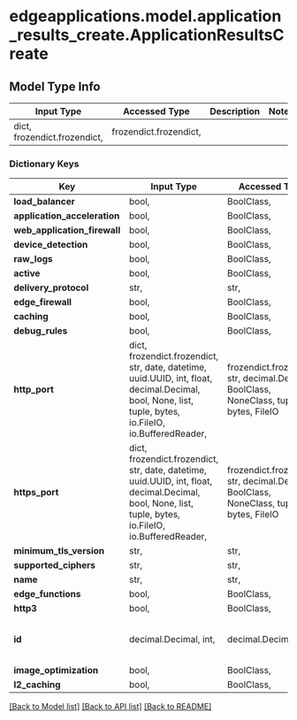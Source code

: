 # edgeapplications.model.application_results_create.ApplicationResultsCreate

## Model Type Info
Input Type | Accessed Type | Description | Notes
------------ | ------------- | ------------- | -------------
dict, frozendict.frozendict,  | frozendict.frozendict,  |  | 

### Dictionary Keys
Key | Input Type | Accessed Type | Description | Notes
------------ | ------------- | ------------- | ------------- | -------------
**load_balancer** | bool,  | BoolClass,  |  | 
**application_acceleration** | bool,  | BoolClass,  |  | 
**web_application_firewall** | bool,  | BoolClass,  |  | 
**device_detection** | bool,  | BoolClass,  |  | 
**raw_logs** | bool,  | BoolClass,  |  | 
**active** | bool,  | BoolClass,  |  | 
**delivery_protocol** | str,  | str,  |  | 
**edge_firewall** | bool,  | BoolClass,  |  | 
**caching** | bool,  | BoolClass,  |  | 
**debug_rules** | bool,  | BoolClass,  |  | 
**http_port** | dict, frozendict.frozendict, str, date, datetime, uuid.UUID, int, float, decimal.Decimal, bool, None, list, tuple, bytes, io.FileIO, io.BufferedReader,  | frozendict.frozendict, str, decimal.Decimal, BoolClass, NoneClass, tuple, bytes, FileIO |  | 
**https_port** | dict, frozendict.frozendict, str, date, datetime, uuid.UUID, int, float, decimal.Decimal, bool, None, list, tuple, bytes, io.FileIO, io.BufferedReader,  | frozendict.frozendict, str, decimal.Decimal, BoolClass, NoneClass, tuple, bytes, FileIO |  | 
**minimum_tls_version** | str,  | str,  |  | 
**supported_ciphers** | str,  | str,  |  | 
**name** | str,  | str,  |  | 
**edge_functions** | bool,  | BoolClass,  |  | 
**http3** | bool,  | BoolClass,  |  | 
**id** | decimal.Decimal, int,  | decimal.Decimal,  |  | value must be a 64 bit integer
**image_optimization** | bool,  | BoolClass,  |  | 
**l2_caching** | bool,  | BoolClass,  |  | [optional] 

[[Back to Model list]](../../README.md#documentation-for-models) [[Back to API list]](../../README.md#documentation-for-api-endpoints) [[Back to README]](../../README.md)

